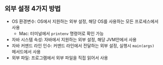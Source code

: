 ## 외부 설정 4가지 방법
- OS 환경변수: OS에서 지원하는 외부 설정, 해당 OS를 사용하는 모든 프로세스에서 사용
  - Mac: 터미널에서 `printenv` 명령어로 확인 가능
- 자바 시스템 속성: 자바에서 지원하는 외부 설정, 해당 JVM안에서 사용
- 자바 커맨드 라인 인수: 커맨드 라인에서 전달하는 외부 설정, 실행시 `main(args)` 메서드에서 사용
- 외부 파일: 프로그램에서 외부 파일을 직접 읽어서 사용